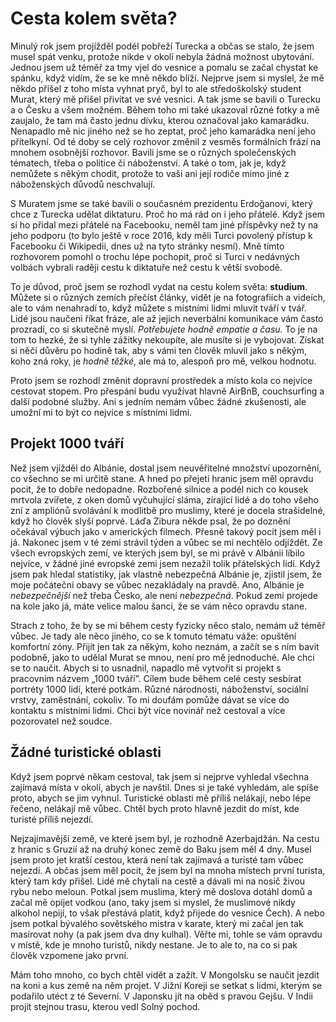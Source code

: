 # Cesta kolem světa?

Minulý rok jsem projížděl podél pobřeží Turecka a občas se stalo, že jsem musel spát venku, protože nikde v okolí nebyla žádná možnost ubytování. Jednou jsem už téměř za tmy vjel do vesnice a pomalu se začal chystat ke spánku, když vidím, že se ke mně někdo blíží. Nejprve jsem si myslel, že mě někdo přišel z toho místa vyhnat pryč, byl to ale středoškolský student Murat, který mě přišel přivítat ve své vesnici. A tak jsme se bavili o Turecku a o Česku a všem možném. Během toho mi také ukazoval různé fotky a mě zaujalo, že tam má často jednu dívku, kterou označoval jako kamarádku. Nenapadlo mě nic jiného než se ho zeptat, proč jeho kamarádka není jeho přítelkyní. Od té doby se celý rozhovor změnil z vesměs formálních frází na mnohem osobnější rozhovor. Bavili jsme se o různých společenských tématech, třeba o politice či náboženství. A také o tom, jak je, když nemůžete s někým chodit, protože to vaši ani její rodiče mimo jiné z náboženských důvodů neschvalují.

S Muratem jsme se také bavili o současném prezidentu Erdoğanovi, který chce z Turecka udělat diktaturu. Proč ho má rád on i jeho přátelé. Když jsem si ho přidal mezi přátelé na Facebooku, neměl tam jiné příspěvky než ty na jeho podporu \(to bylo ještě v roce 2016, kdy měli Turci povolený přístup k Facebooku či Wikipedii, dnes už na tyto stránky nesmí\). Mně tímto rozhovorem pomohl o trochu lépe pochopit, proč si Turci v nedávných volbách vybrali raději cestu k diktatuře než cestu k větší svobodě.

To je důvod, proč jsem se rozhodl vydat na cestu kolem světa: **studium**. Můžete si o různých zemích přečíst články, vidět je na fotografiích a videích, ale to vám nenahradí to, když můžete s místními lidmi mluvit tváří v tvář. Lidé jsou naučeni říkat fráze, ale až jejich neverbální komunikace vám často prozradí, co si skutečně myslí. _Potřebujete hodně empatie a času._ To je na tom to hezké, že si tyhle zážitky nekoupíte, ale musíte si je vybojovat. Získat si něčí důvěru po hodině tak, aby s vámi ten člověk mluvil jako s někým, koho zná roky, je _hodně těžké_, ale má to, alespoň pro mě, velkou hodnotu.

Proto jsem se rozhodl změnit dopravní prostředek a místo kola co nejvíce cestovat stopem. Pro přespání budu využívat hlavně AirBnB, couchsurfing a další podobné služby. Ani s jedním nemám vůbec žádné zkušenosti, ale umožní mi to být co nejvíce s místními lidmi.

## Projekt 1000 tváří

Než jsem vjížděl do Albánie, dostal jsem neuvěřitelné množství upozornění, co všechno se mi určitě stane. A hned po přejetí hranic jsem měl opravdu pocit, že to dobře nedopadne. Rozbořené silnice a podél nich co kousek mrtvola zvířete, z oken domů vyčuhující sláma, zírající lidé a do toho všeho zní z ampliónů svolávání k modlitbě pro muslimy, které je docela strašidelné, když ho člověk slyší poprvé. Láďa Zibura někde psal, že po doznění očekával výbuch jako v amerických filmech. Přesně takový pocit jsem měl i já. Nakonec jsem v té zemi strávil týden a vůbec se mi nechtělo odjíždět. Ze všech evropských zemí, ve kterých jsem byl, se mi právě v Albánii líbilo nejvíce, v žádné jiné evropské zemi jsem nezažil tolik přátelských lidí. Když jsem pak hledal statistiky, jak vlastně nebezpečná Albánie je, zjistil jsem, že moje počáteční obavy se vůbec nezakládaly na pravdě. Ano, Albánie je _nebezpečnější_ než třeba Česko, ale není _nebezpečná_. Pokud zemi projede na kole jako já, máte velice malou šanci, že se vám něco opravdu stane.

Strach z toho, že by se mi během cesty fyzicky něco stalo, nemám už téměř vůbec. Je tady ale něco jiného, co se k tomuto tématu váže: opuštění komfortní zóny. Přijít jen tak za někým, koho neznám, a začít se s ním bavit podobně, jako to udělal Murat se mnou, není pro mě jednoduché. Ale chci se to naučit. Abych si to usnadnil, napadlo mě vytvořit si projekt s pracovním názvem „1000 tváří”. Cílem bude během celé cesty sesbírat portréty 1000 lidí, které potkám. Různé národnosti, náboženství, sociální vrstvy, zaměstnání, cokoliv. To mi doufám pomůže dávat se více do kontaktu s místními lidmi. Chci být více novinář než cestoval a více pozorovatel než soudce.

## Žádné turistické oblasti

Když jsem poprvé někam cestoval, tak jsem si nejprve vyhledal všechna zajímavá místa v okolí, abych je navštil. Dnes si je také vyhledám, ale spíše proto, abych se jim vyhnul. Turistické oblasti mě příliš nelákají, nebo lépe řečeno, nelákají mě vůbec. Chtěl bych proto hlavně jezdit do míst, kde turisté příliš nejezdí.

Nejzajímavější země, ve které jsem byl, je rozhodně Azerbajdžán. Na cestu z hranic s Gruzií až na druhý konec země do Baku jsem měl 4 dny. Musel jsem proto jet kratší cestou, která není tak zajímavá a turisté tam vůbec nejezdí. A občas jsem měl pocit, že jsem byl na mnoha místech první turista, který tam kdy přišel. Lidé mě chytali na cestě a dávali mi na nosič živou rybu nebo meloun. Potkal jsem muslima, který mě doslova dotáhl domů a začal mě opíjet vodkou \(ano, taky jsem si myslel, že muslimové nikdy alkohol nepijí, to však přestává platit, když přijede do vesnice Čech\). A nebo jsem potkal bývalého sovětského mistra v karate, který mi začal jen tak masírovat nohy \(a pak jsem dva dny kulhal\). Věřte mi, tohle se vám opravdu v místě, kde je mnoho turistů, nikdy nestane. Je to ale to, na co si pak člověk vzpomene jako první.

Mám toho mnoho, co bych chtěl vidět a zažít. V Mongolsku se naučit jezdit na koni a kus země na něm projet. V Jižní Koreji se setkat s lidmi, kterým se podařilo utéct z té Severní. V Japonsku jít na oběd s pravou Gejšu. V Indii projít stejnou trasu, kterou vedl Solný pochod. 

